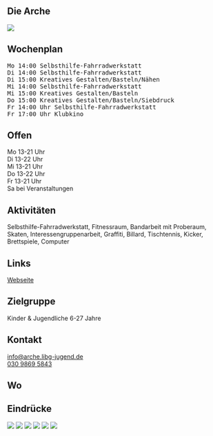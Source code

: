 ## Die Arche
<img id="topmedia" src="images/Logos/Arche.jpg" />

## Wochenplan
<pre id="weeklyschedule">
Mo 14:00 Selbsthilfe-Fahrradwerkstatt
Di 14:00 Selbsthilfe-Fahrradwerkstatt
Di 15:00 Kreatives Gestalten/Basteln/Nähen 
Mi 14:00 Selbsthilfe-Fahrradwerkstatt
Mi 15:00 Kreatives Gestalten/Basteln
Do 15:00 Kreatives Gestalten/Basteln/Siebdruck
Fr 14:00 Uhr Selbsthilfe-Fahrradwerkstatt
Fr 17:00 Uhr Klubkino
</pre>

## Offen
Mo 13-21 Uhr<br>
Di 13-22 Uhr<br>
Mi 13-21 Uhr<br>
Do 13-22 Uhr<br>
Fr 13-21 Uhr<br>
Sa bei Veranstaltungen<br>

## Aktivitäten
<p id="activities">
Selbsthilfe-Fahrradwerkstatt, Fitnessraum, Bandarbeit mit Proberaum, Skaten, Interessengruppenarbeit, Graffiti, Billard, Tischtennis, Kicker, Brettspiele, Computer
</p>

## Links
<a class="external_link" target="_blank" href="http://www.arche.libg-jugend.de/">Webseite</a>

## Zielgruppe
Kinder & Jugendliche 6-27 Jahre

## Kontakt
[info@arche.libg-jugend.de](mailto:info@arche.libg-jugend.de)<br>
<a href="tel:+493098695843">030 9869 5843</a>

## Wo
<div id="gmap"></div>
<script>window.onload = showMap('Degnerstraße 40, 13053 Berlin', 0, 'gmap_mini')</script>

## Eindrücke
<div>
  <img src="images/Arche/2.jpg" />
  <img src="images/Arche/3.jpg" />
  <img src="images/Arche/4.jpg" />
  <img src="images/Arche/5.jpg" />
  <img src="images/Arche/6.jpg" />
  <img src="images/Arche/7.jpg" />
</div>
